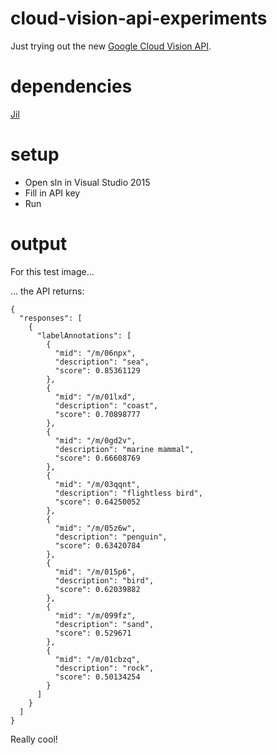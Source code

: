 # cloud-vision-api-experiments
Just trying out the new [Google Cloud Vision API](https://cloud.google.com/vision).

# dependencies
[Jil](https://www.nuget.org/packages/Jil)

# setup
* Open sln in Visual Studio 2015
* Fill in API key
* Run

# output
For this test image...


... the API returns:

```
{
  "responses": [
    {
      "labelAnnotations": [
        {
          "mid": "/m/06npx",
          "description": "sea",
          "score": 0.85361129
        },
        {
          "mid": "/m/01lxd",
          "description": "coast",
          "score": 0.70898777
        },
        {
          "mid": "/m/0gd2v",
          "description": "marine mammal",
          "score": 0.66608769
        },
        {
          "mid": "/m/03qqnt",
          "description": "flightless bird",
          "score": 0.64250052
        },
        {
          "mid": "/m/05z6w",
          "description": "penguin",
          "score": 0.63420784
        },
        {
          "mid": "/m/015p6",
          "description": "bird",
          "score": 0.62039882
        },
        {
          "mid": "/m/099fz",
          "description": "sand",
          "score": 0.529671
        },
        {
          "mid": "/m/01cbzq",
          "description": "rock",
          "score": 0.50134254
        }
      ]
    }
  ]
}
```

Really cool!





